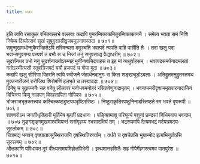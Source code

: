 ```yaml
---
title: ०७०

---
```

<div class="audioEmbed"  caption="सीतालक्ष्मी-वाचनम्" src="https://sanskritdocuments.org/sites/completenarayaneeyam/SoundFiles/070/070_01.mp3"></div>  
इति त्वयि रसाकुलं रमितवल्लभे वल्लवाः  
कदापि पुनरम्बिकाकमितुरम्बिकाकानने ।  
समेत्य भवता समं निशि निषेव्य दिव्योत्सवं  
सुखं सुषुवुरग्रसीद्व्रजपमुग्रनागस्तदा ॥ ७०१॥

<div class="audioEmbed"  caption="सीतालक्ष्मी-वाचनम्" src="https://sanskritdocuments.org/sites/completenarayaneeyam/SoundFiles/070/070_02.mp3"></div>  
समुन्मुखमथोन्मुकैरभिहतेऽपि तस्मिन्बला  
दमुञ्चति भवत्पदे न्यपति पाहि पाहीति तैः ।  
तदा खलु पदा भवान्समुपगम्य पस्पर्श तं  
बभौ स च निजां तनुं समुपसाद्य वैद्याधरीम् ॥ ७०२॥

<div class="audioEmbed"  caption="सीतालक्ष्मी-वाचनम्" src="https://sanskritdocuments.org/sites/completenarayaneeyam/SoundFiles/070/070_03.mp3"></div>  
सुदर्शनधर प्रभो ननु सुदर्शनाख्योऽस्म्यहं  
मुनीन्क्वचिदपाहसं त इह मां व्यधुर्वाहसम् ।  
भवत्पदसमर्पणादमलतां गतोऽस्मीत्यसौ  
स्तुवन्निजपदं ययौ व्रजपदं च गोपा मुदा ॥ ७०३॥

<div class="audioEmbed"  caption="सीतालक्ष्मी-वाचनम्" src="https://sanskritdocuments.org/sites/completenarayaneeyam/SoundFiles/070/070_04.mp3"></div>  
कदापि खलु सीरिणा विहरति त्वयि स्त्रीजनै  
र्जहार्धनदानुगः स किल शङ्खचूडोऽबलाः ।  
अतिद्रुतमनुद्रुतस्तमथ मुक्तनारीजनं  
रुरोजिथ शिरोमणिं हलभृते च तस्याददाः ॥ ७०४॥

<div class="audioEmbed"  caption="सीतालक्ष्मी-वाचनम्" src="https://sanskritdocuments.org/sites/completenarayaneeyam/SoundFiles/070/070_05.mp3"></div>  
दिनेषु च सुहृज्जनैः सह वनेषु लीलापरं  
मनोभवमनोहरं रसितवेणुनादामृतम् ।  
भवन्तममरीदृशाममृतपारणादायिनं  
विचिन्त्य किमु नालपन् विरहतापिता गोपिकाः ॥ ७०५॥

<div class="audioEmbed"  caption="सीतालक्ष्मी-वाचनम्" src="https://sanskritdocuments.org/sites/completenarayaneeyam/SoundFiles/070/070_06.mp3"></div>  
भोजराजभृतकस्त्वथ कश्चित्कष्टदुष्टपथदृष्टिररिष्टः ।  
निष्ठुराकृतिरपष्ठुनिनादस्तिष्ठते स्म भवते वृषरूपी ॥ ७०६॥

<div class="audioEmbed"  caption="सीतालक्ष्मी-वाचनम्" src="https://sanskritdocuments.org/sites/completenarayaneeyam/SoundFiles/070/070_07.mp3"></div>  
शाक्वरोऽथ जगतीधृतिहारी मूर्तिमेष बृहतीं प्रदधानः ।  
पङ्क्तिमाशु परिघूर्ण्य पशूनां छन्दसां निधिमवाप भवन्तम् ॥ ७०७  
तुङ्गशृङ्गमुखमाश्वभियन्तं ससंगृहय्य रभसादभियं तम् ।  
भद्ररूपमपि दैत्यमभद्रं मर्दयन्नमदयः सुरलोकम् ॥ ७०८॥

<div class="audioEmbed"  caption="सीतालक्ष्मी-वाचनम्" src="https://sanskritdocuments.org/sites/completenarayaneeyam/SoundFiles/070/070_08.mp3"></div>  
चित्रमद्य भगवन् वृषघातात्सुस्थिराजनि वृषस्थितिरुर्व्याम् ।  
वर्धते च वृषचेतसि भूयान्मोद इत्यभिनुतोऽसि सुरस्त्वम् ॥ ७०९॥

<div class="audioEmbed"  caption="सीतालक्ष्मी-वाचनम्" src="https://sanskritdocuments.org/sites/completenarayaneeyam/SoundFiles/070/070_09.mp3"></div>  
औक्षकाणि परिधावत दूरं वीक्ष्यतामयमिहोक्षविभेदी ।  
इत्थमात्तहसितैः सह गोपैर्गेहगस्त्वमव वातपुरेश ॥ ७०१०॥